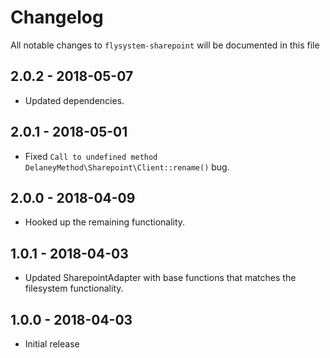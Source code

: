 # Changelog

All notable changes to `flysystem-sharepoint` will be documented in this file

## 2.0.2 - 2018-05-07

- Updated dependencies.

## 2.0.1 - 2018-05-01

- Fixed `Call to undefined method DelaneyMethod\Sharepoint\Client::rename()` bug.

## 2.0.0 - 2018-04-09

- Hooked up the remaining functionality.

## 1.0.1 - 2018-04-03

- Updated SharepointAdapter with base functions that matches the filesystem functionality.

## 1.0.0 - 2018-04-03

- Initial release
